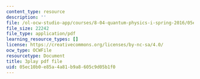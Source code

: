 ```yaml
---
content_type: resource
description: ''
file: /ol-ocw-studio-app/courses/8-04-quantum-physics-i-spring-2016/05ec10b0e85a4a81b9a8605c9d05b1f0_KkSr0SvXfNY.pdf
file_size: 22242
file_type: application/pdf
learning_resource_types: []
license: https://creativecommons.org/licenses/by-nc-sa/4.0/
ocw_type: OCWFile
resourcetype: Document
title: 3play pdf file
uid: 05ec10b0-e85a-4a81-b9a8-605c9d05b1f0
---
```

